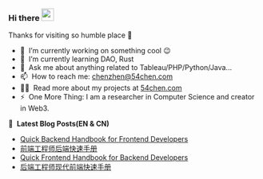 ### Hi there <a href="https://www.54chen.com/"><img src="https://media.giphy.com/media/hvRJCLFzcasrR4ia7z/giphy.gif" width="25px"></a>
Thanks for visiting so humble place :rofl:

- 🔭 &nbsp;I’m currently working on something cool :wink:
- 🌱 &nbsp;I’m currently learning DAO, Rust
- 💬 &nbsp;Ask me about anything related to Tableau/PHP/Python/Java...
- 📫 &nbsp;How to reach me: chenzhen@54chen.com
- 👨‍💻 &nbsp;Read more about my projects at [54chen.com](https://www.54chen.com/)
- ⚡ &nbsp;One More Thing: I am a researcher in Computer Science and creator in Web3.

📕 &nbsp;**Latest Blog Posts(EN & CN)**
<!-- BLOG-POST-LIST:START -->
- [Quick Backend Handbook for Frontend Developers](https://54chen.com/quick-backend-handbook-for-frontend-developers/)
- [前端工程师后端快速手册](https://54chen.com/%E5%89%8D%E7%AB%AF%E5%B7%A5%E7%A8%8B%E5%B8%88%E5%90%8E%E7%AB%AF%E5%BF%AB%E9%80%9F%E6%89%8B%E5%86%8C/)
- [Quick Frontend Handbook for Backend Developers](https://54chen.com/quick-frontend-handbook-for-backend-developers/)
- [后端工程师现代前端快速手册](https://54chen.com/%E5%90%8E%E7%AB%AF%E5%B7%A5%E7%A8%8B%E5%B8%88%E7%8E%B0%E4%BB%A3%E5%89%8D%E7%AB%AF%E5%BF%AB%E9%80%9F%E6%89%8B%E5%86%8C/)
<!-- BLOG-POST-LIST:END -->
